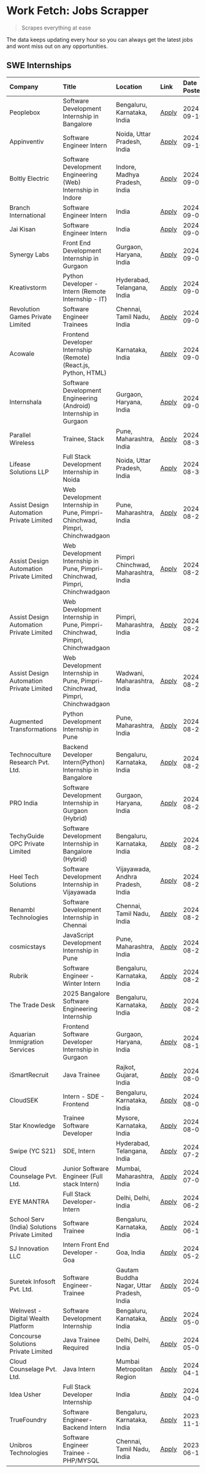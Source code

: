# Work Fetch: Jobs Scrapper
> Scrapes everything at ease

The data keeps updating every hour so you can always get the latest jobs and wont miss out on any opportunities.

## SWE Internships
<!--START_SECTION:workfetch-->
| Company                                       | Title                                                                       | Location                                  | Link                                                                                                                                                                                                                                                                                                                         | Date Posted   |
|:----------------------------------------------|:----------------------------------------------------------------------------|:------------------------------------------|:-----------------------------------------------------------------------------------------------------------------------------------------------------------------------------------------------------------------------------------------------------------------------------------------------------------------------------|:--------------|
| Peoplebox                                     | Software Development Internship in Bangalore                                | Bengaluru, Karnataka, India               | [Apply](https://in.linkedin.com/jobs/view/software-development-internship-in-bangalore-at-peoplebox-4022411601?position=9&pageNum=0&refId=kFRFUwdqsn%2B9%2FzBOPQh0BA%3D%3D&trackingId=1Lm2iC%2FPnFp3OWWOAv75sg%3D%3D&trk=public_jobs_jserp-result_search-card)                                                               | 2024-09-10    |
| Appinventiv                                   | Software Engineer Intern                                                    | Noida, Uttar Pradesh, India               | [Apply](https://in.linkedin.com/jobs/view/software-engineer-intern-at-appinventiv-4020399900?position=13&pageNum=0&refId=kFRFUwdqsn%2B9%2FzBOPQh0BA%3D%3D&trackingId=BCoDt2IhAV8qcu0hPK4ypg%3D%3D&trk=public_jobs_jserp-result_search-card)                                                                                  | 2024-09-10    |
| Boltly Electric                               | Software Development Engineering (Web) Internship in Indore                 | Indore, Madhya Pradesh, India             | [Apply](https://in.linkedin.com/jobs/view/software-development-engineering-web-internship-in-indore-at-boltly-electric-4021686267?position=15&pageNum=0&refId=kFRFUwdqsn%2B9%2FzBOPQh0BA%3D%3D&trackingId=rcQWTRBLA0Pe6fvzgzgMZw%3D%3D&trk=public_jobs_jserp-result_search-card)                                             | 2024-09-09    |
| Branch International                          | Software Engineer Intern                                                    | India                                     | [Apply](https://in.linkedin.com/jobs/view/software-engineer-intern-at-branch-international-3360513601?position=35&pageNum=0&refId=kFRFUwdqsn%2B9%2FzBOPQh0BA%3D%3D&trackingId=pzFnLt8VcghF93a5NF6Hew%3D%3D&trk=public_jobs_jserp-result_search-card)                                                                         | 2024-09-09    |
| Jai Kisan                                     | Software Engineer Intern                                                    | India                                     | [Apply](https://in.linkedin.com/jobs/view/software-engineer-intern-at-jai-kisan-4021550385?position=59&pageNum=0&refId=kFRFUwdqsn%2B9%2FzBOPQh0BA%3D%3D&trackingId=3cigcJBvywkVXs79HHWCCQ%3D%3D&trk=public_jobs_jserp-result_search-card)                                                                                    | 2024-09-09    |
| Synergy Labs                                  | Front End Development Internship in Gurgaon                                 | Gurgaon, Haryana, India                   | [Apply](https://in.linkedin.com/jobs/view/front-end-development-internship-in-gurgaon-at-synergy-labs-4018742698?position=38&pageNum=0&refId=kFRFUwdqsn%2B9%2FzBOPQh0BA%3D%3D&trackingId=29qeAcERJ%2F0kBKBn%2FcpZRQ%3D%3D&trk=public_jobs_jserp-result_search-card)                                                          | 2024-09-05    |
| Kreativstorm                                  | Python Developer - Intern (Remote Internship - IT)                          | Hyderabad, Telangana, India               | [Apply](https://in.linkedin.com/jobs/view/python-developer-intern-remote-internship-it-at-kreativstorm-4018537919?position=53&pageNum=0&refId=kFRFUwdqsn%2B9%2FzBOPQh0BA%3D%3D&trackingId=kiMoesz54q5hovCJqM7BHg%3D%3D&trk=public_jobs_jserp-result_search-card)                                                             | 2024-09-05    |
| Revolution Games Private Limited              | Software Engineer Trainees                                                  | Chennai, Tamil Nadu, India                | [Apply](https://in.linkedin.com/jobs/view/software-engineer-trainees-at-revolution-games-private-limited-4015912927?position=49&pageNum=0&refId=kFRFUwdqsn%2B9%2FzBOPQh0BA%3D%3D&trackingId=xH5fdeedn18NOfdmrk6qfA%3D%3D&trk=public_jobs_jserp-result_search-card)                                                           | 2024-09-02    |
| Acowale                                       | Frontend Developer Internship (Remote) (React.js, Python, HTML)             | Karnataka, India                          | [Apply](https://in.linkedin.com/jobs/view/frontend-developer-internship-remote-react-js-python-html-at-acowale-4014663920?position=2&pageNum=0&refId=kFRFUwdqsn%2B9%2FzBOPQh0BA%3D%3D&trackingId=7x4XCxgXcdGQeMbSkd18HQ%3D%3D&trk=public_jobs_jserp-result_search-card)                                                      | 2024-09-01    |
| Internshala                                   | Software Development Engineering (Android) Internship in Gurgaon            | Gurgaon, Haryana, India                   | [Apply](https://in.linkedin.com/jobs/view/software-development-engineering-android-internship-in-gurgaon-at-internshala-4015471580?position=6&pageNum=0&refId=kFRFUwdqsn%2B9%2FzBOPQh0BA%3D%3D&trackingId=Qhstbu3bYyQgS1L0HjQ%2BSg%3D%3D&trk=public_jobs_jserp-result_search-card)                                           | 2024-09-01    |
| Parallel Wireless                             | Trainee, Stack                                                              | Pune, Maharashtra, India                  | [Apply](https://in.linkedin.com/jobs/view/trainee-stack-at-parallel-wireless-3905689841?position=54&pageNum=0&refId=kFRFUwdqsn%2B9%2FzBOPQh0BA%3D%3D&trackingId=IBgiBdC8lJr8TRYj%2B2I5EQ%3D%3D&trk=public_jobs_jserp-result_search-card)                                                                                     | 2024-08-31    |
| Lifease Solutions LLP                         | Full Stack Development Internship in Noida                                  | Noida, Uttar Pradesh, India               | [Apply](https://in.linkedin.com/jobs/view/full-stack-development-internship-in-noida-at-lifease-solutions-llp-4013798377?position=33&pageNum=0&refId=kFRFUwdqsn%2B9%2FzBOPQh0BA%3D%3D&trackingId=cs5TGlOBren4xxZYOIiodg%3D%3D&trk=public_jobs_jserp-result_search-card)                                                      | 2024-08-30    |
| Assist Design Automation Private Limited      | Web Development Internship in Pune, Pimpri-Chinchwad, Pimpri, Chinchwadgaon | Pune, Maharashtra, India                  | [Apply](https://in.linkedin.com/jobs/view/web-development-internship-in-pune-pimpri-chinchwad-pimpri-chinchwadgaon-at-assist-design-automation-private-limited-4010147193?position=18&pageNum=0&refId=kFRFUwdqsn%2B9%2FzBOPQh0BA%3D%3D&trackingId=kApotArJaaOGXIsHZ64h2Q%3D%3D&trk=public_jobs_jserp-result_search-card)     | 2024-08-28    |
| Assist Design Automation Private Limited      | Web Development Internship in Pune, Pimpri-Chinchwad, Pimpri, Chinchwadgaon | Pimpri Chinchwad, Maharashtra, India      | [Apply](https://in.linkedin.com/jobs/view/web-development-internship-in-pune-pimpri-chinchwad-pimpri-chinchwadgaon-at-assist-design-automation-private-limited-4010142653?position=19&pageNum=0&refId=kFRFUwdqsn%2B9%2FzBOPQh0BA%3D%3D&trackingId=t4unFmkEcZ67R%2BghgFP7OA%3D%3D&trk=public_jobs_jserp-result_search-card)   | 2024-08-28    |
| Assist Design Automation Private Limited      | Web Development Internship in Pune, Pimpri-Chinchwad, Pimpri, Chinchwadgaon | Pimpri, Maharashtra, India                | [Apply](https://in.linkedin.com/jobs/view/web-development-internship-in-pune-pimpri-chinchwad-pimpri-chinchwadgaon-at-assist-design-automation-private-limited-4010143533?position=36&pageNum=0&refId=kFRFUwdqsn%2B9%2FzBOPQh0BA%3D%3D&trackingId=o9VCPPsvjvDcYlqxZOwtKg%3D%3D&trk=public_jobs_jserp-result_search-card)     | 2024-08-28    |
| Assist Design Automation Private Limited      | Web Development Internship in Pune, Pimpri-Chinchwad, Pimpri, Chinchwadgaon | Wadwani, Maharashtra, India               | [Apply](https://in.linkedin.com/jobs/view/web-development-internship-in-pune-pimpri-chinchwad-pimpri-chinchwadgaon-at-assist-design-automation-private-limited-4010146266?position=39&pageNum=0&refId=kFRFUwdqsn%2B9%2FzBOPQh0BA%3D%3D&trackingId=JKjQuVQ8UVGfgv%2BAfI%2FDtQ%3D%3D&trk=public_jobs_jserp-result_search-card) | 2024-08-28    |
| Augmented Transformations                     | Python Development Internship in Pune                                       | Pune, Maharashtra, India                  | [Apply](https://in.linkedin.com/jobs/view/python-development-internship-in-pune-at-augmented-transformations-4010741884?position=21&pageNum=0&refId=kFRFUwdqsn%2B9%2FzBOPQh0BA%3D%3D&trackingId=eBCkK%2BLQBdqRlZC8kKDjXw%3D%3D&trk=public_jobs_jserp-result_search-card)                                                     | 2024-08-26    |
| Technoculture Research Pvt. Ltd.              | Backend Developer Intern(Python) Internship in Bangalore                    | Bengaluru, Karnataka, India               | [Apply](https://in.linkedin.com/jobs/view/backend-developer-intern-python-internship-in-bangalore-at-technoculture-research-pvt-ltd-4010744714?position=44&pageNum=0&refId=kFRFUwdqsn%2B9%2FzBOPQh0BA%3D%3D&trackingId=iaC%2FwskadorySav%2FauTSRQ%3D%3D&trk=public_jobs_jserp-result_search-card)                            | 2024-08-26    |
| PRO India                                     | Software Development Internship in Gurgaon (Hybrid)                         | Gurgaon, Haryana, India                   | [Apply](https://in.linkedin.com/jobs/view/software-development-internship-in-gurgaon-hybrid-at-pro-india-4009587664?position=42&pageNum=0&refId=kFRFUwdqsn%2B9%2FzBOPQh0BA%3D%3D&trackingId=cVq55u8B81ZQn5PkVeLeXA%3D%3D&trk=public_jobs_jserp-result_search-card)                                                           | 2024-08-24    |
| TechyGuide OPC Private Limited                | Software Development Internship in Bangalore (Hybrid)                       | Bengaluru, Karnataka, India               | [Apply](https://in.linkedin.com/jobs/view/software-development-internship-in-bangalore-hybrid-at-techyguide-opc-private-limited-4009591646?position=46&pageNum=0&refId=kFRFUwdqsn%2B9%2FzBOPQh0BA%3D%3D&trackingId=H4NLPu5Kg7vrysEgSGppBw%3D%3D&trk=public_jobs_jserp-result_search-card)                                    | 2024-08-24    |
| Heel Tech Solutions                           | Software Development Internship in Vijayawada                               | Vijayawada, Andhra Pradesh, India         | [Apply](https://in.linkedin.com/jobs/view/software-development-internship-in-vijayawada-at-heel-tech-solutions-4007906692?position=27&pageNum=0&refId=kFRFUwdqsn%2B9%2FzBOPQh0BA%3D%3D&trackingId=mv48GMMV4WcIYjUcvWy28Q%3D%3D&trk=public_jobs_jserp-result_search-card)                                                     | 2024-08-22    |
| Renambl Technologies                          | Software Development Internship in Chennai                                  | Chennai, Tamil Nadu, India                | [Apply](https://in.linkedin.com/jobs/view/software-development-internship-in-chennai-at-renambl-technologies-4007910299?position=31&pageNum=0&refId=kFRFUwdqsn%2B9%2FzBOPQh0BA%3D%3D&trackingId=aHuru3ya8E32yZ6PTLiLPA%3D%3D&trk=public_jobs_jserp-result_search-card)                                                       | 2024-08-22    |
| cosmicstays                                   | JavaScript Development Internship in Pune                                   | Pune, Maharashtra, India                  | [Apply](https://in.linkedin.com/jobs/view/javascript-development-internship-in-pune-at-cosmicstays-4007904825?position=47&pageNum=0&refId=kFRFUwdqsn%2B9%2FzBOPQh0BA%3D%3D&trackingId=JKwG82QnHO%2BzyJkkfJDsWw%3D%3D&trk=public_jobs_jserp-result_search-card)                                                               | 2024-08-22    |
| Rubrik                                        | Software Engineer - Winter Intern                                           | Bengaluru, Karnataka, India               | [Apply](https://in.linkedin.com/jobs/view/software-engineer-winter-intern-at-rubrik-4006567784?position=8&pageNum=0&refId=kFRFUwdqsn%2B9%2FzBOPQh0BA%3D%3D&trackingId=Gck7z%2FTqlJbM9SZ6wunqbg%3D%3D&trk=public_jobs_jserp-result_search-card)                                                                               | 2024-08-21    |
| The Trade Desk                                | 2025 Bangalore Software Engineering Internship                              | Bengaluru, Karnataka, India               | [Apply](https://in.linkedin.com/jobs/view/2025-bangalore-software-engineering-internship-at-the-trade-desk-3987456531?position=5&pageNum=0&refId=kFRFUwdqsn%2B9%2FzBOPQh0BA%3D%3D&trackingId=wAdk%2B7fMoyGMqALM87ukEw%3D%3D&trk=public_jobs_jserp-result_search-card)                                                        | 2024-08-20    |
| Aquarian Immigration Services                 | Frontend Software Developer Internship in Gurgaon                           | Gurgaon, Haryana, India                   | [Apply](https://in.linkedin.com/jobs/view/frontend-software-developer-internship-in-gurgaon-at-aquarian-immigration-services-4003119832?position=60&pageNum=0&refId=kFRFUwdqsn%2B9%2FzBOPQh0BA%3D%3D&trackingId=AdQ5WXfpwzV%2FObuh6QrZJw%3D%3D&trk=public_jobs_jserp-result_search-card)                                     | 2024-08-16    |
| iSmartRecruit                                 | Java Trainee                                                                | Rajkot, Gujarat, India                    | [Apply](https://in.linkedin.com/jobs/view/java-trainee-at-ismartrecruit-3992301825?position=28&pageNum=0&refId=kFRFUwdqsn%2B9%2FzBOPQh0BA%3D%3D&trackingId=PM3jPYwoXojyKxmlc8O4dA%3D%3D&trk=public_jobs_jserp-result_search-card)                                                                                            | 2024-08-06    |
| CloudSEK                                      | Intern - SDE - Frontend                                                     | Bengaluru, Karnataka, India               | [Apply](https://in.linkedin.com/jobs/view/intern-sde-frontend-at-cloudsek-3991574495?position=22&pageNum=0&refId=kFRFUwdqsn%2B9%2FzBOPQh0BA%3D%3D&trackingId=QwPTgEAvejauNrpNy7oj1Q%3D%3D&trk=public_jobs_jserp-result_search-card)                                                                                          | 2024-08-02    |
| Star Knowledge                                | Trainee Software Developer                                                  | Mysore, Karnataka, India                  | [Apply](https://in.linkedin.com/jobs/view/trainee-software-developer-at-star-knowledge-3991516161?position=55&pageNum=0&refId=kFRFUwdqsn%2B9%2FzBOPQh0BA%3D%3D&trackingId=u1r%2Bh9GHSDfJYfrJd8OHNw%3D%3D&trk=public_jobs_jserp-result_search-card)                                                                           | 2024-08-02    |
| Swipe (YC S21)                                | SDE, Intern                                                                 | Hyderabad, Telangana, India               | [Apply](https://in.linkedin.com/jobs/view/sde-intern-at-swipe-yc-s21-3980368092?position=56&pageNum=0&refId=kFRFUwdqsn%2B9%2FzBOPQh0BA%3D%3D&trackingId=8suO26pRBlRsJwRC3DJRLQ%3D%3D&trk=public_jobs_jserp-result_search-card)                                                                                               | 2024-07-22    |
| Cloud Counselage Pvt. Ltd.                    | Junior Software Engineer (Full stack Intern)                                | Mumbai, Maharashtra, India                | [Apply](https://in.linkedin.com/jobs/view/junior-software-engineer-full-stack-intern-at-cloud-counselage-pvt-ltd-3967725851?position=16&pageNum=0&refId=kFRFUwdqsn%2B9%2FzBOPQh0BA%3D%3D&trackingId=2vqBh8Omv9rj%2FJ9vPMCjrA%3D%3D&trk=public_jobs_jserp-result_search-card)                                                 | 2024-07-09    |
| EYE MANTRA                                    | Full Stack Developer- Intern                                                | Delhi, Delhi, India                       | [Apply](https://in.linkedin.com/jobs/view/full-stack-developer-intern-at-eye-mantra-3960988037?position=51&pageNum=0&refId=kFRFUwdqsn%2B9%2FzBOPQh0BA%3D%3D&trackingId=6Domd5THLTDRVm7BSNhY7A%3D%3D&trk=public_jobs_jserp-result_search-card)                                                                                | 2024-06-28    |
| School Serv (India) Solutions Private Limited | Software Trainee                                                            | Bengaluru, Karnataka, India               | [Apply](https://in.linkedin.com/jobs/view/software-trainee-at-school-serv-india-solutions-private-limited-3953917603?position=24&pageNum=0&refId=kFRFUwdqsn%2B9%2FzBOPQh0BA%3D%3D&trackingId=8hnRrX19iqe0eN4t6VzGfQ%3D%3D&trk=public_jobs_jserp-result_search-card)                                                          | 2024-06-19    |
| SJ Innovation LLC                             | Intern Front End Developer - Goa                                            | Goa, India                                | [Apply](https://in.linkedin.com/jobs/view/intern-front-end-developer-goa-at-sj-innovation-llc-3931678611?position=11&pageNum=0&refId=kFRFUwdqsn%2B9%2FzBOPQh0BA%3D%3D&trackingId=1Vu6AJs2%2F8RIi5lh7mF%2Fqw%3D%3D&trk=public_jobs_jserp-result_search-card)                                                                  | 2024-05-24    |
| Suretek Infosoft Pvt. Ltd.                    | Software Engineer-Trainee                                                   | Gautam Buddha Nagar, Uttar Pradesh, India | [Apply](https://in.linkedin.com/jobs/view/software-engineer-trainee-at-suretek-infosoft-pvt-ltd-3916999948?position=40&pageNum=0&refId=kFRFUwdqsn%2B9%2FzBOPQh0BA%3D%3D&trackingId=sIUonTTdTXUTjLyrVRdGQA%3D%3D&trk=public_jobs_jserp-result_search-card)                                                                    | 2024-05-04    |
| WeInvest - Digital Wealth Platform            | Software Development Internship                                             | Bengaluru, Karnataka, India               | [Apply](https://in.linkedin.com/jobs/view/software-development-internship-at-weinvest-digital-wealth-platform-3912867225?position=3&pageNum=0&refId=kFRFUwdqsn%2B9%2FzBOPQh0BA%3D%3D&trackingId=HSIJ7QYkZw%2F95Vw3K43C1A%3D%3D&trk=public_jobs_jserp-result_search-card)                                                     | 2024-05-01    |
| Concourse Solutions Private Limited           | Java Trainee Required                                                       | Delhi, Delhi, India                       | [Apply](https://in.linkedin.com/jobs/view/java-trainee-required-at-concourse-solutions-private-limited-3912869388?position=10&pageNum=0&refId=kFRFUwdqsn%2B9%2FzBOPQh0BA%3D%3D&trackingId=WMgIc21GdUSqz0mNoviUJw%3D%3D&trk=public_jobs_jserp-result_search-card)                                                             | 2024-05-01    |
| Cloud Counselage Pvt. Ltd.                    | Java Intern                                                                 | Mumbai Metropolitan Region                | [Apply](https://in.linkedin.com/jobs/view/java-intern-at-cloud-counselage-pvt-ltd-3896025667?position=43&pageNum=0&refId=kFRFUwdqsn%2B9%2FzBOPQh0BA%3D%3D&trackingId=GdqeR27L8bGScoximh%2FLsw%3D%3D&trk=public_jobs_jserp-result_search-card)                                                                                | 2024-04-12    |
| Idea Usher                                    | Full Stack Developer Internship                                             | India                                     | [Apply](https://in.linkedin.com/jobs/view/full-stack-developer-internship-at-idea-usher-3879565540?position=25&pageNum=0&refId=kFRFUwdqsn%2B9%2FzBOPQh0BA%3D%3D&trackingId=ExE7Sd3aTEhNKGUqEo3okg%3D%3D&trk=public_jobs_jserp-result_search-card)                                                                            | 2024-04-01    |
| TrueFoundry                                   | Software Engineer-Backend Intern                                            | Bengaluru, Karnataka, India               | [Apply](https://in.linkedin.com/jobs/view/software-engineer-backend-intern-at-truefoundry-3779508170?position=45&pageNum=0&refId=kFRFUwdqsn%2B9%2FzBOPQh0BA%3D%3D&trackingId=Jd58Iq4JijiuXbg4CRmnqg%3D%3D&trk=public_jobs_jserp-result_search-card)                                                                          | 2023-11-10    |
| Unibros Technologies                          | Software Engineer Trainee - PHP/MYSQL                                       | Chennai, Tamil Nadu, India                | [Apply](https://in.linkedin.com/jobs/view/software-engineer-trainee-php-mysql-at-unibros-technologies-3656599241?position=52&pageNum=0&refId=kFRFUwdqsn%2B9%2FzBOPQh0BA%3D%3D&trackingId=QnJRKmozjvYVdQn6hM1hww%3D%3D&trk=public_jobs_jserp-result_search-card)                                                              | 2023-06-12    |
<!--END_SECTION:workfetch-->
